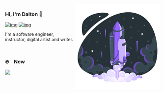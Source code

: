 <a href="https://storyset.com/rocket" title="Illustration by Freepik Storyset">
  <img align="right" src="https://raw.githubusercontent.com/daltonmenezes/daltonmenezes/master/assets/To%20the%20stars-amico.svg" alt="a rocket on launch" width=55% height=55% />
</a>

### Hi, I'm Dalton 👋
[![img](https://img.shields.io/badge/support%20me%20on-patreon-9466ff?style=flat-square&labelColor=black&logo=patreon)](https://www.patreon.com/daltonmenezes)
[![img](https://img.shields.io/badge/join-electron%20brazil-9466ff?style=flat-square&labelColor=black&logo=discord)](https://discord.gg/qCtM47K)

I'm a software engineer, instructor, digital artist and writer.

<br/>

### 🔥 New

[![](https://github-readme-stats.vercel.app/api/pin/?username=daltonmenezes&repo=cra-template-good-start&bg_color=ffffff00&text_color=666666)](https://github.com/daltonmenezes/cra-template-good-start) 
